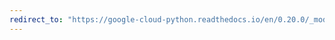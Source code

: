 ```yaml
---
redirect_to: "https://google-cloud-python.readthedocs.io/en/0.20.0/_modules/google/cloud/bigtable/row_data.html"
---
```

